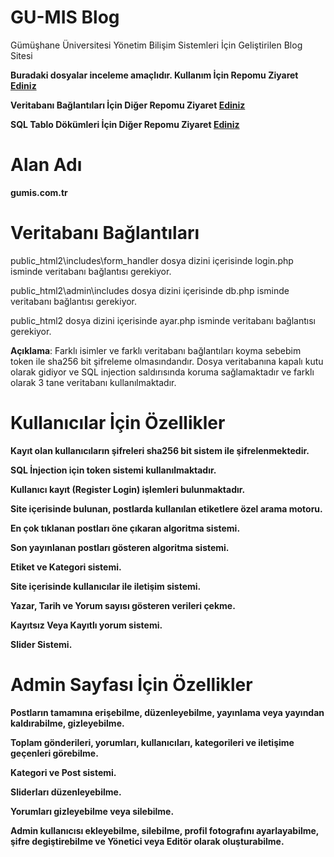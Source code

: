 # GU-MIS Blog

Gümüşhane Üniversitesi Yönetim Bilişim Sistemleri İçin Geliştirilen Blog Sitesi

**Buradaki dosyalar inceleme amaçlıdır. Kullanım İçin Repomu Ziyaret [Ediniz](https://github.com/Mustafazxcv/GU-MIS-Blog-ZIP)**

**Veritabanı Bağlantıları İçin Diğer Repomu Ziyaret [Ediniz](https://github.com/Mustafazxcv/php-pdo-database)**

**SQL Tablo Dökümleri İçin Diğer Repomu Ziyaret [Ediniz](https://github.com/Mustafazxcv/GU-MIS-SQL)**


# Alan Adı

**gumis.com.tr**

# Veritabanı Bağlantıları

public_html2\includes\form_handler dosya dizini içerisinde login.php isminde veritabanı bağlantısı gerekiyor.

public_html2\admin\includes dosya dizini içerisinde db.php isminde veritabanı bağlantısı gerekiyor.

public_html2 dosya dizini içerisinde ayar.php isminde veritabanı bağlantısı gerekiyor.

**Açıklama**: Farklı isimler ve farklı veritabanı bağlantıları koyma sebebim token ile sha256 bit şifreleme olmasındandır. Dosya veritabanına kapalı kutu olarak gidiyor ve SQL injection saldırısında koruma sağlamaktadır ve farklı olarak 3 tane veritabanı kullanılmaktadır. 


# Kullanıcılar İçin Özellikler 

**Kayıt olan kullanıcıların şifreleri sha256 bit sistem ile şifrelenmektedir.**

**SQL İnjection için token sistemi kullanılmaktadır.**

**Kullanıcı kayıt (Register Login) işlemleri bulunmaktadır.**

**Site içerisinde bulunan, postlarda kullanılan etiketlere özel arama motoru.**

**En çok tıklanan postları öne çıkaran algoritma sistemi.**

**Son yayınlanan postları gösteren algoritma sistemi.**

**Etiket ve Kategori sistemi.**

**Site içerisinde kullanıcılar ile iletişim sistemi.**

**Yazar, Tarih ve Yorum sayısı gösteren verileri çekme.**

**Kayıtsız Veya Kayıtlı yorum sistemi.**

**Slider Sistemi.**

# Admin Sayfası İçin Özellikler

**Postların tamamına erişebilme, düzenleyebilme, yayınlama veya yayından kaldırabilme, gizleyebilme.**

**Toplam gönderileri, yorumları, kullanıcıları, kategorileri ve iletişime geçenleri görebilme.**

**Kategori ve Post sistemi.**

**Sliderları düzenleyebilme.**

**Yorumları gizleyebilme veya silebilme.**

**Admin kullanıcısı ekleyebilme, silebilme, profil fotografını ayarlayabilme, şifre degiştirebilme ve Yönetici veya Editör olarak oluşturabilme.**

